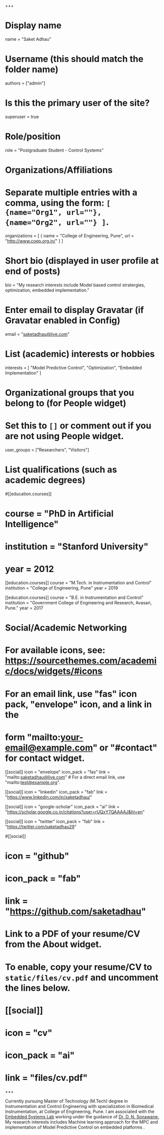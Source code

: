 +++
# Display name
name = "Saket Adhau"

# Username (this should match the folder name)
authors = ["admin"]

# Is this the primary user of the site?
superuser = true

# Role/position
role = "Postgraduate Student - Control Systems"

# Organizations/Affiliations
#   Separate multiple entries with a comma, using the form: `[ {name="Org1", url=""}, {name="Org2", url=""} ]`.
organizations = [ { name = "College of Engineering, Pune", url = "http://www.coep.org.in/" } ]

# Short bio (displayed in user profile at end of posts)
bio = "My research interests include Model based control stratergies, optimization, embedded implementation."

# Enter email to display Gravatar (if Gravatar enabled in Config)
email = "saketadhau@live.com"

# List (academic) interests or hobbies
interests = [
  "Model Predictive Control",
  "Optimization",
  "Embedded Implementation"
]

# Organizational groups that you belong to (for People widget)
#   Set this to `[]` or comment out if you are not using People widget.
user_groups = ["Researchers", "Visitors"]

# List qualifications (such as academic degrees)
#[[education.courses]]
#  course = "PhD in Artificial Intelligence"
#  institution = "Stanford University"
#  year = 2012

[[education.courses]]
  course = "M.Tech. in Instrumentation and Control"
  institution = "College of Engineering, Pune"
  year = 2019

[[education.courses]]
  course = "B.E. in Instrumentation and Control"
  institution = "Government College of Engineering and Research, Avasari, Pune."
  year = 2017

# Social/Academic Networking
# For available icons, see: https://sourcethemes.com/academic/docs/widgets/#icons
#   For an email link, use "fas" icon pack, "envelope" icon, and a link in the
#   form "mailto:your-email@example.com" or "#contact" for contact widget.

[[social]]
  icon = "envelope"
  icon_pack = "fas"
  link = "mailto:saketadhau@live.com"  # For a direct email link, use "mailto:test@example.org".


[[social]]
  icon = "linkedin"
  icon_pack = "fab"
  link = "https://www.linkedin.com/in/saketadhau/"  

[[social]]
  icon = "google-scholar"
  icon_pack = "ai"
  link = "https://scholar.google.co.in/citations?user=rUQxY7QAAAAJ&hl=en"

[[social]]
  icon = "twitter"
  icon_pack = "fab"
  link = "https://twitter.com/saketadhau29"
  
#[[social]]
# icon = "github"
#  icon_pack = "fab"
#  link = "https://github.com/saketadhau"


# Link to a PDF of your resume/CV from the About widget.
# To enable, copy your resume/CV to `static/files/cv.pdf` and uncomment the lines below.
# [[social]]
#   icon = "cv"
#   icon_pack = "ai"
#   link = "files/cv.pdf"

+++

Currently pursuing Master of Technology (M.Tech) degree in Instrumentation and Control Engineering with specialization in Biomedical Instrumentation, at College of Engineering, Pune. I am associated with the  <a href="http://www.coepembeddedlab.com/">Embedded Systems Lab</a> working under the guidance of <a href="http://scholar.google.co.in/citations?user=sKwGRiYAAAAJ&hl=en">Dr. D. N. Sonawane.</a>  My research interests includes Machine learning approach for the MPC and implementation of  Model Predictive Control on embedded platforms .
